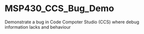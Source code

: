 # MSP430_CCS_Bug_Demo
Demonstrate a bug in Code Compoter Studio (CCS)  where debug information lacks and behaviour
